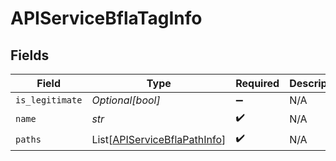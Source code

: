 # APIServiceBflaTagInfo


## Fields

| Field                                                                         | Type                                                                          | Required                                                                      | Description                                                                   |
| ----------------------------------------------------------------------------- | ----------------------------------------------------------------------------- | ----------------------------------------------------------------------------- | ----------------------------------------------------------------------------- |
| `is_legitimate`                                                               | *Optional[bool]*                                                              | :heavy_minus_sign:                                                            | N/A                                                                           |
| `name`                                                                        | *str*                                                                         | :heavy_check_mark:                                                            | N/A                                                                           |
| `paths`                                                                       | List[[APIServiceBflaPathInfo](../../models/shared/apiservicebflapathinfo.md)] | :heavy_check_mark:                                                            | N/A                                                                           |
